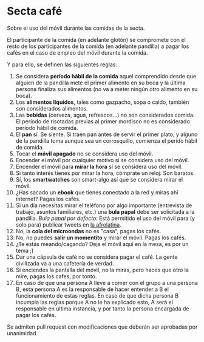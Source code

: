 # Secta café
Sobre el uso del móvil durante las comidas de la secta.

El participante de la comida (en adelante glotón) se compromete con el resto de los participantes de la comida (en adelante pandilla) a pagar los cafés en el caso de empleo del móvil durante la comida.

Y para ello, se definen las siguientes reglas:

1. Se considera **período hábil de la comida** aquel comprendido desde que alguien de la pandilla mete el primer alimento en su boca y la última persona finaliza sus alimentos (no va a meter ningún otro alimento en su boca).
2. Los **alimentos líquidos**, tales como gazpacho, sopa o caldo, también son considerados alimentos.
3. Las **bebidas** (cerveza, agua, refrescos...) no son considerados comida. El período de risotadas previas al primer mordisco no es considerado período hábil de comida.
4. El **pan** sí. Se siente. Si traen pan antes de servir el primer plato, y alguno de la pandilla toma aunque sea un corrosquillo, comienza el perído hábil de comida.
5. Tocar el **móvil apagado** no se considera uso del móvil.
6. Encender el móvil por cualquier motivo sí se considera uso del móvil.
7. Encender el móvil para **mirar la hora** sí se considera uso del móvil.
8. Si tanto interés tienes por mirar la hora, cómprate un reloj. Son baratos.
9. Sí, los **smartwatches** son smart-algo así que se considera mirar el móvil. 
10. ¿Has sacado un **ebook** que tienes conectado a la red y miras ahí internet? Pagas los cafés.
11. Si un día necesitas mirar el teléfono por algo importante (entrevista de trabajo, asuntos familiares, etc.) una **bula papal** debe ser solicitada a la pandilla. *Bula papal por defecto:* Está permitido el uso del móvil para (y solo para) publicar tweets en [la afrolatina](https://twitter.com/LaAfrolatina).
12. No, la **cola del microondas** no es "casa", pagas los cafés.
13. No, no puedes **salir un momentito** y mirar el móvil. Pagas los cafés.
14. ¿Te estás meando/cagando? Deja el móvil aquí en la mesa, es por un tema ;)
15. Dar una cápsula de café no se considera pagar el café. La gente civilizada va a una cafetería de verdad.
16. Si enciendes la pantalla del móvil, no la miras, pero haces que otro la mire, pagas los cafes, por tonto.
17. En caso de que una persona A lleve a comer con el grupo a una persona B, esta persona A es la responsable de hacer entender a B el funcionamiento de estas reglas. En caso de que dicha persona B incumpla las reglas porque A no le ha explicado esto, A será el responsable en última instancia, y por tanto la persona encargada de pagar los cafés.

Se admiten pull request con modificaciones que deberán ser aprobadas por unanimidad.
